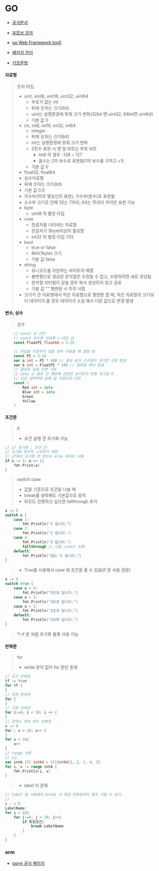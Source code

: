 # GO

* [공식문서](https://go.dev/)
* [유튜브 강의](https://www.youtube.com/watch?v=KBdz5c-0t1w&list=PLy-g2fnSzUTBHwuXkWQ834QHDZwLx6v6j)
* [go Web Framework top5](https://blog.logrocket.com/5-top-go-web-frameworks/)
* [패키지 관리](https://doitnow-man.tistory.com/entry/Go-Lang-3-Package-%EA%B4%80%EB%A6%AC%EC%84%A4%EC%B9%98%EC%82%AD%EC%A0%9C%EC%97%85%EB%8D%B0%EC%9D%B4%ED%8A%B8)

* [기초문법](https://gyurious.tistory.com/42)

#### 자료형
> 숫자 타입
> * uint, uint8, uint16, uint32, uint64
> 	* 부호가 없는 int 
> 	* 뒤에 숫자는 크기(bit)
> 	* uint는 실행환경에 맞춰 크기 변화(32bit 면 uint32, 64bit면 uint64)
> 	* 기본 값 0
> * int, int8, int16, int32, int64
> 	* integer
> 	* 뒤에 숫자는 크기(bit)
> 	* int는 실행환경에 맞춰 크기 변화
> 	* 2진수 표현 시 맨 앞 비트는 부호 비트
> 		* int8 의 경우 -128 ~ 127
> 		* 음수는 2의 보수로 표현됨(1의 보수를 구하고 +1)
> 	* 기본 값 0
> *  float32, float64
> 	* 실수자료형
> 	* 뒤에 숫자는 크기(bit)
> 	* 기본 값 0.0
> 	* 지수부(10의 몇승인지 표현), 가수부(분수)로 표현됨 
> 	* 소수부 크기로 인해 32는 7자리, 64는 15자리 까지만 표현 가능
> * byte
> 	* uint8 의 별칭 타입
> * rune
> 	* 한글자를 나타내는 자료형
> 	* 한글자가 3byte이상이 필요함
> 	* int32 의 별칭 타입
> 기타
> * bool
> 	* true or false
> 	* 8bit(1byte) 크기
> 	* 기본 값 false
> * string
> 	* 유니코드를 지원하는 바이트의 배열
> 	* 불변형으로 생성된 문자열은 수정될 수 없고, 수정하려면 새로 생성됨
> 	* 문자열 리터럴이 같을 경우 복사 생성하지 않고 공유
> 	* 기본 값 ""
> 형변환 시 주의 사항
> * 크기가 큰 자료형에서 작은 자료형으로 형변환 할 때,
>    작은 자료형의 크기보다 데이터가 클 경우 데이터가 소실 돼서 다른 값으로 변경 발생

#### 변수, 상수
> 상수
```go
    // const 로 선언
    // const 상수명 자료형 = 대입 값
	const FloatPI float64 = 3.14

	// 타입을 지정하지 않을 경우 사용할 때 결정 됨
	const PI = 3.14
    var a int = PI * 100 // 결과 값이 소숫점이 생기면 오류 발생
    var b int = FloatPI * 100 // 컴파일 에러 발생
	// 괄호로 일괄 선언 가능
	// iota 는 괄호 안 몇번째 선언된 상수인지 반환 초기값 0
	// 선언 생략하면 앞에 값 기준으로 선언 
    const (
	    Red int = iota
	    Blue int = iota
	    Green
	    Yellow
    )
```


#### 조건문
> if
> * 조건 실행 전 초기화 가능
```go
// if 초기화 ; 조건 {}
// 초기화 변수의 스코프가 제한
// if에서 초기화 한 변수는 else 에서도 사용
if a := 1; a >= 1{
	fmt.Print(a)
}
```
> switch case
> * 값을 기준으로 조건을 나눌 때
> * break를 생략해도 기본값으로 동작
> * 뒤로도 진행하고 싶으면 fallthrough 추가
```go
a := 5
switch a {
	case 1:
		fmt.Println("1 입니다.")
	case 2:
		fmt.Println("2 입니다.")
	case 3:
		fmt.Println("3 입니다.")
		fallthrough // 다음 case도 진행
	default:
	    fmt.Println("없는 수 입니다.")
} 
```
> * True를 사용해서 case 에 조건을 줄 수 있음(if 문 사용 권장)
```go
a := 5
switch true {
	case a > 5:
		fmt.Println("5초과 입니다.")
	case a > 3:
		fmt.Println("3초과 입니다.")
	case a > 1:
		fmt.Println("1초과 입니다.")
	default:
	    fmt.Println("1이하 입니다.")
} 
```
>*\ if 문 처럼 초기화 블록 사용 가능

#### 반복문
> for
> * while 문이 없이 for 문만 존재
```go
// 조건 반복문
tf := true
for tf {
}
// 무한 방복문 
for {
}
// 기본 반복문
for i:=0; i < 10; i ++ {
}
// 인덱스 외부 변수 반복문
x := 0
for ; x < 10; x++ {
}
for x < 10{
	x++
}
// range 사용
// i는 
var intA [5] int64 = [5]int64{3, 2, 1, 4, 5}
for i, v := range intA {
	fmt.Println(i, v)
} 

```
> * label 이 존재
```go
// label 을 사용해서 break 시 특정 반복문까지 중지 시킬 수 있다.
//  
i : = 0
LabelName:
for i < 10{
	for j:=0; j < 10; j++{
		if 특정조건{
			break LabelName
		}
	} 
}
```


### orm
* [gorm 공식 페이지](https://gorm.io/docs/)
